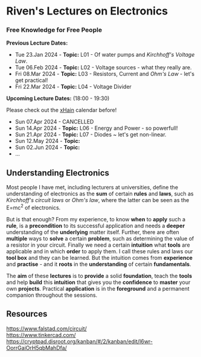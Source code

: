 # Riven's Lectures on Electronics
### Free Knowledge for Free People
**Previous Lecture Dates:**
* Tue 23.Jan 2024 - **Topic:** L01 - Of water pumps and *Kirchhoff's Voltage Law*.
* Tue 06.Feb 2024 - **Topic:** L02 - Voltage sources - what they really are.
* Fri 08.Mar 2024 - **Topic:** L03 - Resistors, Current and *Ohm's Law* - let's get practical!
* Fri 22.Mar 2024 - **Topic:** L04 - Voltage Divider

**Upcoming Lecture Dates:** (18:00 - 19:30)

Please check out the [xHain](https://x-hain.de/de/calendar/#content "xHain calendar") calendar before!

* Sun 07.Apr 2024 - CANCELLED 
* Sun 14.Apr 2024 - **Topic:** L06 - Energy and Power - so powerfull!
* Sun 21.Apr 2024 - **Topic:** L07 - Diodes ~ let's get non-linear.
* Sun 12.May 2024 - **Topic:**
* Sun 02.Jun 2024 - **Topic:**
* ...

## Understanding Electronics
Most people I have met, including lecturers at universities, define the understanding of electronics as the **sum** of certain **rules** and **laws**, such as *Kirchhoff's circuit laws* or *Ohm's law*, where the latter can be seen as the E=mc<sup>2</sup> of electronics.

But is that enough? From my experience, to know **when** to **apply** such a **rule**, is a **precondition** to its successful application and needs a **deeper** understanding of the **underlying** matter itself. Further, there are often **multiple** ways to **solve** a certain **problem**, such as determining the value of a resistor in your circuit. Finally we need a certain **intuition** what **tools** are applicable and in which **order** to apply them. I call these rules and laws our **tool box** and they can be learned. But the intuition comes from **experience** and **practise** - and it **roots** in the **understanding** of certain **fundamentals**.

The **aim** of these **lectures** is to **provide** a solid **foundation**, teach the **tools** and help **build** this **intuition** that gives you the **confidence** to **master** your own **projects**. Practical **application** is in the **foreground** and a permanent companion throughout the sessions.

## Resources
https://www.falstad.com/circuit/<br>
https://www.tinkercad.com/<br>
https://cryptpad.disroot.org/kanban/#/2/kanban/edit/I6wr-OorrGaiOrH5qbMahDfa/
